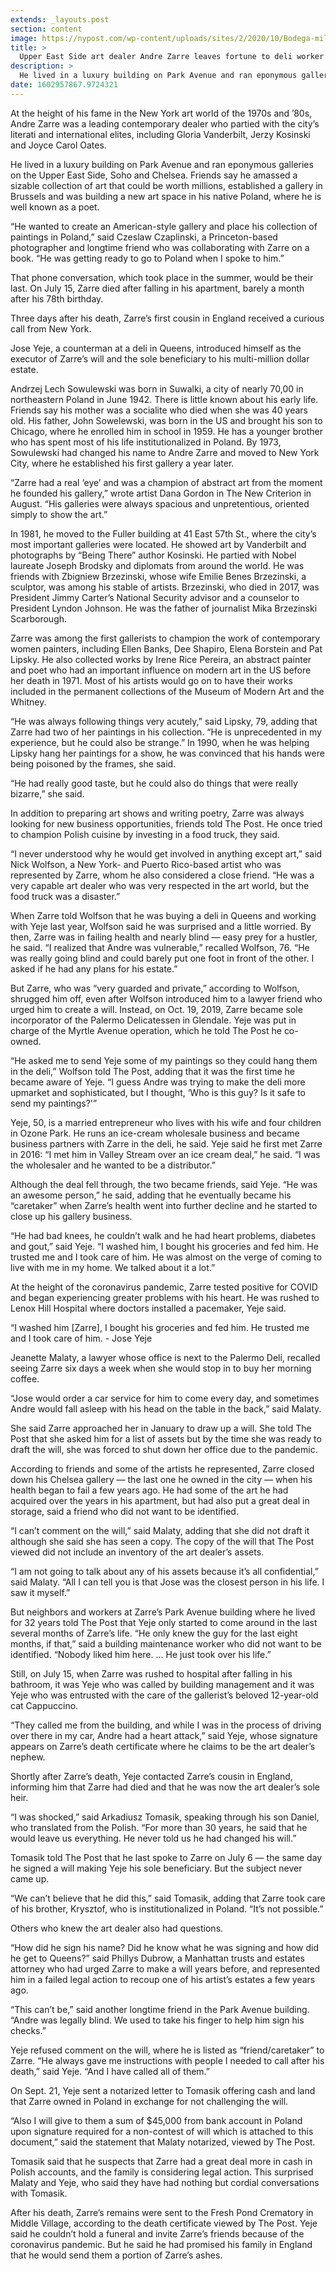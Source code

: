 ```yaml
--- 
extends: _layouts.post 
section: content 
image: https://nypost.com/wp-content/uploads/sites/2/2020/10/Bodega-millionaire.jpg?quality=90&strip=all&w=1200 
title: > 
  Upper East Side art dealer Andre Zarre leaves fortune to deli worker in Queens 
description: > 
  He lived in a luxury building on Park Avenue and ran eponymous galleries on the Upper East Side, Soho and Chelsea.In addition to preparing art shows and writing poetry, Zarre was always looking for new business opportunities, friends told The Post.“I guess Andre was trying to make the deli more upmarket and sophisticated, but I thought, ‘Who is this guy?Shortly after Zarre’s death, Yeje contacted Zarre’s cousin in England, informing him that Zarre had died and that he was now the art dealer’s sole heir.Yeje said he couldn’t hold a funeral and invite Zarre’s friends because of the coronavirus pandemic. 
date: 1602957867.9724321 
--- 
```

At the height of his fame in the New York art world of the 1970s and ’80s, Andre Zarre was a leading contemporary dealer who partied with the city’s literati and international elites, including Gloria Vanderbilt, Jerzy Kosinski and Joyce Carol Oates.

He lived in a luxury building on Park Avenue and ran eponymous galleries on the Upper East Side, Soho and Chelsea. Friends say he amassed a sizable collection of art that could be worth millions, established a gallery in Brussels and was building a new art space in his native Poland, where he is well known as a poet.

“He wanted to create an American-style gallery and place his collection of paintings in Poland,” said Czeslaw Czaplinski, a Princeton-based photographer and longtime friend who was collaborating with Zarre on a book. “He was getting ready to go to Poland when I spoke to him.”

That phone conversation, which took place in the summer, would be their last. On July 15, Zarre died after falling in his apartment, barely a month after his 78th birthday.

Three days after his death, Zarre’s first cousin in England received a curious call from New York.

Jose Yeje, a counterman at a deli in Queens, introduced himself as the executor of Zarre’s will and the sole beneficiary to his multi-million dollar estate.

Andrzej Lech Sowulewski was born in Suwalki, a city of nearly 70,00 in northeastern Poland in June 1942. There is little known about his early life. Friends say his mother was a socialite who died when she was 40 years old. His father, John Sowelewski, was born in the US and brought his son to Chicago, where he enrolled him in school in 1959. He has a younger brother who has spent most of his life institutionalized in Poland. By 1973, Sowulewski had changed his name to Andre Zarre and moved to New York City, where he established his first gallery a year later.

“Zarre had a real ‘eye’ and was a champion of abstract art from the moment he founded his gallery,” wrote artist Dana Gordon in The New Criterion in August. “His galleries were always spacious and unpretentious, oriented simply to show the art.”

In 1981, he moved to the Fuller building at 41 East 57th St., where the city’s most important galleries were located. He showed art by Vanderbilt and photographs by “Being There” author Kosinski. He partied with Nobel laureate Joseph Brodsky and diplomats from around the world. He was friends with Zbigniew Brzezinski, whose wife Emilie Benes Brzezinski, a sculptor, was among his stable of artists. Brzezinski, who died in 2017, was President Jimmy Carter’s National Security advisor and a counselor to President Lyndon Johnson. He was the father of journalist Mika Brzezinski Scarborough.

Zarre was among the first gallerists to champion the work of contemporary women painters, including Ellen Banks, Dee Shapiro, Elena Borstein and Pat Lipsky. He also collected works by Irene Rice Pereira, an abstract painter and poet who had an important influence on modern art in the US before her death in 1971. Most of his artists would go on to have their works included in the permanent collections of the Museum of Modern Art and the Whitney.

“He was always following things very acutely,” said Lipsky, 79, adding that Zarre had two of her paintings in his collection. “He is unprecedented in my experience, but he could also be strange.” In 1990, when he was helping Lipsky hang her paintings for a show, he was convinced that his hands were being poisoned by the frames, she said.

“He had really good taste, but he could also do things that were really bizarre,” she said.

In addition to preparing art shows and writing poetry, Zarre was always looking for new business opportunities, friends told The Post. He once tried to champion Polish cuisine by investing in a food truck, they said.

“I never understood why he would get involved in anything except art,” said Nick Wolfson, a New York- and Puerto Rico-based artist who was represented by Zarre, whom he also considered a close friend. “He was a very capable art dealer who was very respected in the art world, but the food truck was a disaster.”

When Zarre told Wolfson that he was buying a deli in Queens and working with Yeje last year, Wolfson said he was surprised and a little worried. By then, Zarre was in failing health and nearly blind — easy prey for a hustler, he said. “I realized that Andre was vulnerable,” recalled Wolfson, 76. “He was really going blind and could barely put one foot in front of the other. I asked if he had any plans for his estate.”

But Zarre, who was “very guarded and private,” according to Wolfson, shrugged him off, even after Wolfson introduced him to a lawyer friend who urged him to create a will. Instead, on Oct. 19, 2019, Zarre became sole incorporator of the Palermo Delicatessen in Glendale. Yeje was put in charge of the Myrtle Avenue operation, which he told The Post he co-owned.

“He asked me to send Yeje some of my paintings so they could hang them in the deli,” Wolfson told The Post, adding that it was the first time he became aware of Yeje. “I guess Andre was trying to make the deli more upmarket and sophisticated, but I thought, ‘Who is this guy? Is it safe to send my paintings?'”

Yeje, 50, is a married entrepreneur who lives with his wife and four children in Ozone Park. He runs an ice-cream wholesale business and became business partners with Zarre in the deli, he said. Yeje said he first met Zarre in 2016: “I met him in Valley Stream over an ice cream deal,” he said. “I was the wholesaler and he wanted to be a distributor.”

Although the deal fell through, the two became friends, said Yeje. “He was an awesome person,” he said, adding that he eventually became his “caretaker” when Zarre’s health went into further decline and he started to close up his gallery business.

“He had bad knees, he couldn’t walk and he had heart problems, diabetes and gout,” said Yeje. “I washed him, I bought his groceries and fed him. He trusted me and I took care of him. He was almost on the verge of coming to live with me in my home. We talked about it a lot.”

At the height of the coronavirus pandemic, Zarre tested positive for COVID and began experiencing greater problems with his heart. He was rushed to Lenox Hill Hospital where doctors installed a pacemaker, Yeje said.

“I washed him [Zarre], I bought his groceries and fed him. He trusted me and I took care of him. - Jose Yeje

Jeanette Malaty, a lawyer whose office is next to the Palermo Deli, recalled seeing Zarre six days a week when she would stop in to buy her morning coffee.

“Jose would order a car service for him to come every day, and sometimes Andre would fall asleep with his head on the table in the back,” said Malaty.

She said Zarre approached her in January to draw up a will. She told The Post that she asked him for a list of assets but by the time she was ready to draft the will, she was forced to shut down her office due to the pandemic.

According to friends and some of the artists he represented, Zarre closed down his Chelsea gallery — the last one he owned in the city — when his health began to fail a few years ago. He had some of the art he had acquired over the years in his apartment, but had also put a great deal in storage, said a friend who did not want to be identified.

“I can’t comment on the will,” said Malaty, adding that she did not draft it although she said she has seen a copy. The copy of the will that The Post viewed did not include an inventory of the art dealer’s assets.

“I am not going to talk about any of his assets because it’s all confidential,” said Malaty. “All I can tell you is that Jose was the closest person in his life. I saw it myself.”

But neighbors and workers at Zarre’s Park Avenue building where he lived for 32 years told The Post that Yeje only started to come around in the last several months of Zarre’s life. “He only knew the guy for the last eight months, if that,” said a building maintenance worker who did not want to be identified. “Nobody liked him here. … He just took over his life.”

Still, on July 15, when Zarre was rushed to hospital after falling in his bathroom, it was Yeje who was called by building management and it was Yeje who was entrusted with the care of the gallerist’s beloved 12-year-old cat Cappuccino.

“They called me from the building, and while I was in the process of driving over there in my car, Andre had a heart attack,” said Yeje, whose signature appears on Zarre’s death certificate where he claims to be the art dealer’s nephew.

Shortly after Zarre’s death, Yeje contacted Zarre’s cousin in England, informing him that Zarre had died and that he was now the art dealer’s sole heir.

“I was shocked,” said Arkadiusz Tomasik, speaking through his son Daniel, who translated from the Polish. “For more than 30 years, he said that he would leave us everything. He never told us he had changed his will.”

Tomasik told The Post that he last spoke to Zarre on July 6 — the same day he signed a will making Yeje his sole beneficiary. But the subject never came up.

“We can’t believe that he did this,” said Tomasik, adding that Zarre took care of his brother, Krysztof, who is institutionalized in Poland. “It’s not possible.”

Others who knew the art dealer also had questions.

“How did he sign his name? Did he know what he was signing and how did he get to Queens?” said Phillys Dubrow, a Manhattan trusts and estates attorney who had urged Zarre to make a will years before, and represented him in a failed legal action to recoup one of his artist’s estates a few years ago.

“This can’t be,” said another longtime friend in the Park Avenue building. “Andre was legally blind. We used to take his finger to help him sign his checks.”

Yeje refused comment on the will, where he is listed as “friend/caretaker” to Zarre. “He always gave me instructions with people I needed to call after his death,” said Yeje. “And I have called all of them.”

On Sept. 21, Yeje sent a notarized letter to Tomasik offering cash and land that Zarre owned in Poland in exchange for not challenging the will.

“Also I will give to them a sum of $45,000 from bank account in Poland upon signature required for a non-contest of will which is attached to this document,” said the statement that Malaty notarized, viewed by The Post.

Tomasik said that he suspects that Zarre had a great deal more in cash in Polish accounts, and the family is considering legal action. This surprised Malaty and Yeje, who said they have had nothing but cordial conversations with Tomasik.

After his death, Zarre’s remains were sent to the Fresh Pond Crematory in Middle Village, according to the death certificate viewed by The Post. Yeje said he couldn’t hold a funeral and invite Zarre’s friends because of the coronavirus pandemic. But he said he had promised his family in England that he would send them a portion of Zarre’s ashes.